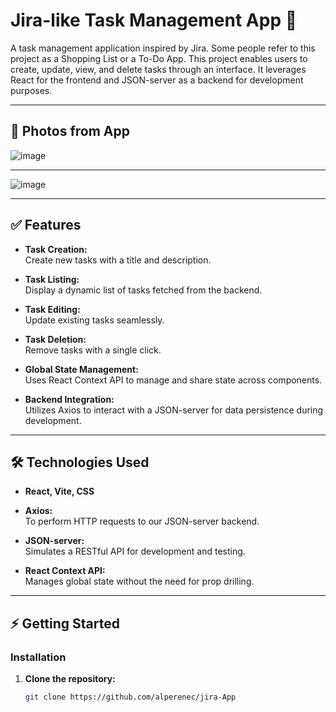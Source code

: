# Jira-like Task Management App 🚀

A task management application inspired by Jira. Some people refer to this project as a Shopping List or a To-Do App. This project enables users to create, update, view, and delete tasks through an interface. It leverages React for the frontend and JSON-server as a backend for development purposes.

---

## 📸 Photos from App

![image](https://github.com/user-attachments/assets/8a7e83bb-e791-40f3-ad99-627cc2a054db)

-------------------------

![image](https://github.com/user-attachments/assets/3392fec1-d776-4b16-b55a-ac8fefcad002)


---

## ✅ Features

- **Task Creation:**  
  Create new tasks with a title and description.

- **Task Listing:**  
  Display a dynamic list of tasks fetched from the backend.

- **Task Editing:**  
  Update existing tasks seamlessly.

- **Task Deletion:**  
  Remove tasks with a single click.

- **Global State Management:**  
  Uses React Context API to manage and share state across components.

- **Backend Integration:**  
  Utilizes Axios to interact with a JSON-server for data persistence during development.

---

## 🛠️ Technologies Used

- **React, Vite, CSS** 
- **Axios:**  
  To perform HTTP requests to our JSON-server backend.

- **JSON-server:**  
  Simulates a RESTful API for development and testing.

- **React Context API:**  
  Manages global state without the need for prop drilling.

---

## ⚡ Getting Started
### Installation
1. **Clone the repository:**
   ```bash
   git clone https://github.com/alperenec/jira-App
